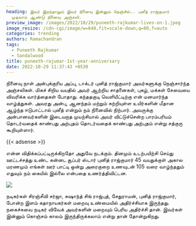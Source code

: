 ```yaml
---
heading: இவர் இறந்தாலும் இவர் நினைவு இன்னும் நெஞ்சில்.. புனீத் ராஜ்குமார்
  முதலாம் ஆண்டு நினைவு அஞ்சலி.
preview_image: /images/2022/10/29/puneeth-rajkumar-lives-on-1.jpeg
image_resize: /cdn-cgi/image/w=640,fit=scale-down,q=80,f=auto
categories: trending
authors: Ramachandran
tags:
  - Puneeth Rajkumar
  - Sandalwood
title: puneeth-rajumar-1st-year-anniversary
date: 2022-10-29 11:37:43 +0530
---
```

நினைவு நாள் அன்புக்குரிய அப்பு, டாக்டர் புனித் ராஜ்குமார் அவர்களுக்கு நெஞ்சார்ந்த அஞ்சலிகள். மிகச் சிறிய வயதில் அவர் ஆற்றிய சாதனைகள், புகழ், மக்கள் சேவையை விவரிக்க வார்த்தைகள் போதாது. கந்ததகுடி வெளியீட்டிற்கு என் மனமார்ந்த வாழ்த்துகள். அவரது அன்பு, ஆனந்தம் மற்றும் சுற்றியுள்ள உயிர்களின் மீதான ஆழ்ந்த ஈடுபாட்டால் புனீத் என்றும் நம் நினைவில் நிற்பார். அவருக்கு அன்பானவர்களின் இடையறாத முயற்சியால் அவர் விட்டுச்சென்ற பாரம்பரியம் தொடர்வதைக் காண்பது அற்புதம் தொடர்வதைக் காண்பது அற்புதம் என்று சத்குரு கூறியுள்ளார்.

{{< adsense >}}

என்ன விதிக்கப்பட்டிருக்கிறதோ அதுவே நடக்கும். தினமும் உடற்பயிற்சி செய்து ஊட்டச்சத்து உண்ட கன்னட சூப்பர் ஸ்டார் புனித் ராஜ்குமார் 45 வயதுக்குள் அகால மரணமும் எங்கள் ஊர் பாட்டி ஒன்று அரைகுறை உணவுடன் 105 வரை வாழ்ந்ததும் எதுவும் நம் கையில் இல்லை என்பதை உணர்த்திவிட்டன. 

![](/images/2022/10/29/puneeth-rajkumar-lives-on.jpeg)

நடிகர்கள் சிரஞ்சீவி சர்ஜா, சுஷாந்த் சிங் ராஜ்புத், சேதுராமன், புனித் ராஜ்குமார், போன்ற இளம் கதாநாயகர்கள் மறைவு உண்மையில் அதிர்ச்சியாக இருந்தது. நகைச்சுவை நடிகர் விவேக் அவர்களின் மறைவும் பெரிய அதிர்ச்சி தான். இவர்கள் இன்னும் கொஞ்சம் காலம் இருந்திருக்கலாம் என்று தான் தோன்றுகிறது.